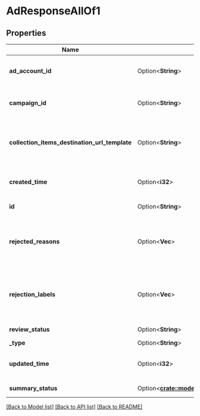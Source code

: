 # AdResponseAllOf1

## Properties

Name | Type | Description | Notes
------------ | ------------- | ------------- | -------------
**ad_account_id** | Option<**String**> | The ID of the advertiser that this ad belongs to. | [optional]
**campaign_id** | Option<**String**> | ID of the ad campaign that contains this ad. | [optional]
**collection_items_destination_url_template** | Option<**String**> | Destination URL template for all items within a collections drawer. | [optional]
**created_time** | Option<**i32**> | Pin creation time. Unix timestamp in seconds. | [optional]
**id** | Option<**String**> | The ID of this ad. | [optional]
**rejected_reasons** | Option<**Vec<String>**> | Enum reason why the pin was rejected. Returned if <code>review_status</code> is \"REJECTED\". | [optional]
**rejection_labels** | Option<**Vec<String>**> | Text reason why the pin was rejected. Returned if <code>review_status</code> is \"REJECTED\". | [optional]
**review_status** | Option<**String**> | Ad review status | [optional]
**_type** | Option<**String**> | Always \"ad\". | [optional]
**updated_time** | Option<**i32**> | Last update time. Unix timestamp in seconds. | [optional]
**summary_status** | Option<[**crate::models::PinPromotionSummaryStatus**](PinPromotionSummaryStatus.md)> | Ad summary status | [optional]

[[Back to Model list]](../README.md#documentation-for-models) [[Back to API list]](../README.md#documentation-for-api-endpoints) [[Back to README]](../README.md)


